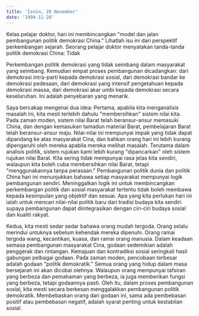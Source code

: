 ```yaml
---
title: 'Isnin, 28 November'
date: '1994-11-28'
---
```


Kelas pelajar doktor, hari ini membincangkan "model dan jalan pembangunan politik demokrasi China." Lihatlah isu ini dari perspektif perkembangan sejarah. Seorang pelajar doktor menyatakan tanda-tanda politik demokrasi China: Tidak

Perkembangan politik demokrasi yang tidak seimbang dalam masyarakat yang seimbang. Kemudian empat proses pembangunan dicadangkan: dari demokrasi intra-parti kepada demokrasi sosial, dari demokrasi bandar ke demokrasi pedesaan, dari demokrasi yang intensif pengetahuan kepada demokrasi massa, dari demokrasi akar umbi kepada demokrasi secara keseluruhan. Ini adalah penyebaran yang menarik.

Saya bercakap mengenai dua idea: Pertama, apabila kita menganalisis masalah ini, kita mesti terlebih dahulu "membersihkan" sistem nilai kita. Pada zaman moden, sistem nilai Barat telah beransur-ansur memasuki China, dan dengan kemasukan tamadun material Barat, pembelajaran Barat telah beransur-ansur maju. Nilai-nilai ini mempunyai impak yang tidak dapat dipandang ke atas masyarakat Cina, dan bahkan orang hari ini lebih kurang dipengaruhi oleh mereka apabila mereka melihat masalah. Terutama dalam analisis politik, sistem rujukan kami lebih kurang "dipancarkan" oleh sistem rujukan nilai Barat. Kita sering tidak mempunyai rasa jelas kita sendiri, walaupun kita boleh cuba membersihkan nilai Barat, tetapi "menggunakannya tanpa perasaan." Pembangunan politik dunia dan politik China hari ini menunjukkan bahawa setiap masyarakat mempunyai logik pembangunan sendiri. Meninggalkan logik ini untuk membincangkan perkembangan politik dan sosial masyarakat tertentu tidak boleh membawa kepada kesimpulan yang objektif dan sesuai. Apa yang kita perlukan hari ini ialah untuk mencari nilai-nilai politik baru dari tradisi budaya kita sendiri supaya pembangunan dapat diintegrasikan dengan ciri-ciri budaya sosial dan kualiti rakyat.

Kedua, kita mesti sedar sedar bahawa orang mudah tergoda. Orang selalu merindui untuknya sebelum kehendak mereka dipenuhi. Orang ramai tergoda wang, kecantikan, kuasa, dan ramai orang manusia. Dalam keadaan semasa pembangunan masyarakat Cina, godaan sedemikian adalah penggerak dan rintangan. Kemajuan dan kontradiksi sosial seringkali hasil gabungan pelbagai godaan. Pada zaman moden, pencobaan terbesar adalah godaan "politik demokratik." Semua orang yang hidup dalam masa bersejarah ini akan dicobai olehnya. Walaupun orang mempunyai tafsiran yang berbeza dan pemahaman yang berbeza, ia juga memberikan fungsi yang berbeza, tetapi godaannya pasti. Oleh itu, dalam proses pembangunan sosial, kita mesti secara berkesan menggalakkan pembangunan politik demokratik. Membebaskan orang dari godaan ini, sama ada pembebasan positif atau pembebasan negatif, adalah syarat penting untuk kestabilan sosial.

